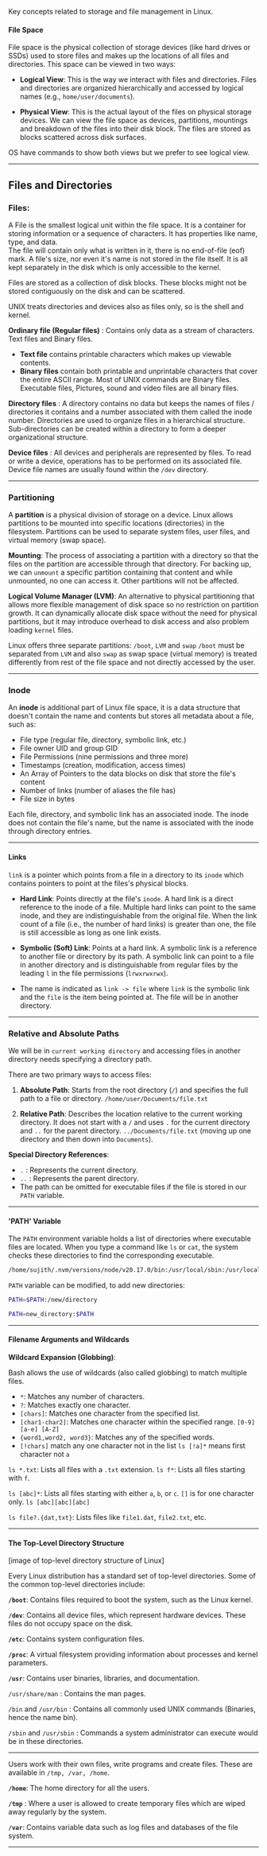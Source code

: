 

Key concepts related to storage and file management in Linux.

#### File Space

File space is the physical collection of storage devices (like hard drives or SSDs) used to store files and makes up the locations of all files and directories. This space can be viewed in two ways:

- **Logical View**: This is the way we interact with files and directories. Files and directories are organized hierarchically and accessed by logical names (e.g., `home/user/documents`).

- **Physical View**: This is the actual layout of the files on physical storage devices. We can view the file space as devices, partitions, mountings and breakdown of the files into their disk block. The files are stored as blocks scattered across disk surfaces.

OS have commands to show both views but we prefer to see logical view.

___

## Files and Directories

### Files:     

A File is the smallest logical unit within the file space. It is a container for storing information or a sequence of characters. It has properties like name, type, and data.     
The file will contain only what is written in it, there is no end-of-file (eof) mark. A file's size, nor even it's name is not stored in the file itself. It is all kept separately in the disk which is only accessible to the kernel.    

Files are stored as a collection of disk blocks. These blocks might not be stored contiguously on the disk and can be scattered.    

UNIX treats directories and devices also as files only, so is the shell and kernel.  


**Ordinary file (Regular files)** : Contains only data as a stream of characters. Text files and Binary files.
* **Text file** contains printable characters which makes up viewable contents.
* **Binary files** contain both printable and unprintable characters that cover the entire ASCII range.  Most of UNIX commands are Binary files. Executable files, Pictures, sound and video files are all binary files.

**Directory files** : A directory contains no data but keeps the names of files / directories it contains and a number associated with them called the inode number. Directories are used to organize files in a hierarchical structure. Sub-directories can be created within a directory to form a deeper organizational structure.

**Device files** : All devices and peripherals are represented by files. To read or write a device, operations has to be performed on its associated file.    
Device file names are usually found within the `/dev` directory.

___

### Partitioning

A **partition** is a physical division of storage on a device. Linux allows partitions to be mounted into specific locations (directories) in the filesystem. Partitions can be used to separate system files, user files, and virtual memory (swap space).

**Mounting**: The process of associating a partition with a directory so that the files on the partition are accessible through that directory.
For backing up, we can `unmount` a specific partition containing that content and while unmounted, no one can access it. Other partitions will not be affected.

**Logical Volume Manager (LVM)**: An alternative to physical partitioning that allows more flexible management of disk space so no restriction on partition growth. It can dynamically allocate disk space without the need for physical partitions, but it may introduce overhead to disk access and also problem loading `kernel` files.

Linux offers three separate partitions: `/boot`, `LVM` and `swap`
`/boot` must be separated from `LVM` and also `swap` as swap space (virtual memory) is treated differently from rest of the file space and not directly accessed by the user.

___

### Inode

An **inode** is additional part of Linux file space, it is a data structure that doesn't contain the name and contents but stores all metadata about a file, such as:
- File type (regular file, directory, symbolic link, etc.)
- File owner UID and group GID
- File Permissions (nine permissions and three more)
- Timestamps (creation, modification, access times)
- An Array of Pointers to the data blocks on disk that store the file's content
- Number of links (number of aliases the file has)
- File size in bytes

Each file, directory, and symbolic link has an associated inode. The inode does not contain the file's name, but the name is associated with the inode through directory entries.

___

#### Links

`link` is a pointer which points from a file in a directory to its `inode` which contains pointers to point at the files's physical blocks.

- **Hard Link**:  Points directly at the file's `inode`. A hard link is a direct reference to the inode of a file. Multiple hard links can point to the same inode, and they are indistinguishable from the original file. When the link count of a file (i.e., the number of hard links) is greater than one, the file is still accessible as long as one link exists.

- **Symbolic (Soft) Link**:  Points at a hard link. A symbolic link is a reference to another file or directory by its path. A symbolic link can point to a file in another directory and is distinguishable from regular files by the leading `l` in the file permissions (`lrwxrwxrwx`).
- The name is indicated as `link -> file` where `link` is the symbolic link and the `file` is the item being pointed at. The file will be in another directory.

___

### Relative and Absolute Paths

We will be in `current working directory` and accessing files in another directory needs specifying a directory path.

There are two primary ways to access files:

1. **Absolute Path**: Starts from the root directory (`/`) and specifies the full path to a file or directory. `/home/user/Documents/file.txt`

2. **Relative Path**: Describes the location relative to the current working directory. It does not start with a `/` and uses `.` for the current directory and `..` for the parent directory.
 `../Documents/file.txt` (moving up one directory and then down into `Documents`).
 
**Special Directory References**:
- `.`  : Represents the current directory.
- `..`  : Represents the parent directory.
- The path can be omitted for executable files if the file is stored in our `PATH` variable.

___

#### 'PATH' Variable

The `PATH` environment variable holds a list of directories where executable files are located. When you type a command like `ls` or `cat`, the system checks these directories to find the corresponding executable.

```bash {frame="none"}
/home/sujith/.nvm/versions/node/v20.17.0/bin:/usr/local/sbin:/usr/local/bin:/usr/sbin:/usr/bin:/sbin:/bin:/usr/games:/usr/local/games:/snap/bin:/snap/bin
```

`PATH` variable  can be modified, to add new directories:

```bash {frame="none"}
PATH=$PATH:/new/directory

PATH=new_directory:$PATH
```

___

#### Filename Arguments and Wildcards

**Wildcard Expansion (Globbing)**: 

Bash allows the use of wildcards (also called globbing) to match multiple files.
- `*`: Matches any number of characters.
- `?`: Matches exactly one character.
- `[chars]`: Matches one character from the specified list.
- `[char1-char2]`: Matches one character within the specified range. `[0-9] [a-e] [A-Z]`
- `{word1,word2, word3}`: Matches any of the specified words.
- `[!chars]`  match any one character not in the list   `ls [!a]*` means first character not `a`

`ls *.txt`: Lists all files with a `.txt` extension.
`ls f*`: Lists all files starting with `f`.

`ls [abc]*`: Lists all files starting with either `a`, `b`, or `c`. `[]` is for one character only.
`ls [abc][abc][abc]`

`ls file?.{dat,txt}`: Lists files like `file1.dat`, `file2.txt`, etc.

___

#### **The Top-Level Directory Structure**

[image of top-level directory structure of Linux]

Every Linux distribution has a standard set of top-level directories. Some of the common top-level directories include:

**`/boot`**: Contains files required to boot the system, such as the Linux kernel.

**`/dev`**: Contains all device files, which represent hardware devices. These files do not occupy space on the disk.

**`/etc`**: Contains system configuration files.

**`/proc`**: A virtual filesystem providing information about processes and kernel parameters.

**`/usr`**: Contains user binaries, libraries, and documentation.

`/usr/share/man` : Contains the man pages.

`/bin` and `/usr/bin` : Contains all commonly used UNIX commands (Binaries, hence the name bin).

`/sbin` and `/usr/sbin` : Commands a system administrator can execute would be in these directories.

___

Users work with their own files, write programs and create files. These are available in `/tmp, /var, /home`.   

**`/home`**: The home directory for all the users.

**`/tmp`** : Where a user is allowed to create temporary files which are wiped away regularly by the system.

**`/var`**: Contains variable data such as log files and databases of the file system.


___
